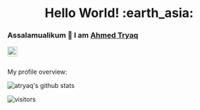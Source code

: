 <h1 align= "center"><b>Hello World! :earth_asia:</b></h1>


### Assalamualikum 👋 I am [Ahmed Tryaq](https://github.com/atryaq)<a href="https://www.linkedin.com/in/ahmed-tryaq/">
  <img align="left" alt="atryaq's LinkdeIN" width="22px" src="https://cdn.jsdelivr.net/npm/simple-icons@v3/icons/linkedin.svg" />
</a>

<br />
<div>


<br />


<div><p>My profile overview: </p></div>

![atryaq's github stats](https://github-readme-stats.vercel.app/api?username=atryaq&show_icons=true)

</div>

 ![visitors](https://visitor-badge.laobi.icu/badge?page_id=atryaq.atryaq)
